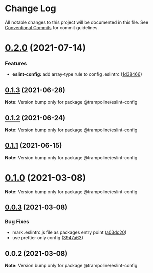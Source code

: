 # Change Log

All notable changes to this project will be documented in this file.
See [Conventional Commits](https://conventionalcommits.org) for commit guidelines.

# [0.2.0](https://github.com/Trampoline-CX/eslint-config/compare/@trampoline/eslint-config@0.1.3...@trampoline/eslint-config@0.2.0) (2021-07-14)


### Features

* **eslint-config:** add array-type rule to config .eslintrc ([1d38466](https://github.com/Trampoline-CX/eslint-config/commit/1d384661191ac03f90b11cc48ad1eeb9a36b7fba))





## [0.1.3](https://github.com/Trampoline-CX/eslint-config/compare/@trampoline/eslint-config@0.1.1...@trampoline/eslint-config@0.1.3) (2021-06-28)

**Note:** Version bump only for package @trampoline/eslint-config





## [0.1.2](https://github.com/Trampoline-CX/eslint-config/compare/@trampoline/eslint-config@0.1.1...@trampoline/eslint-config@0.1.2) (2021-06-24)

**Note:** Version bump only for package @trampoline/eslint-config






## [0.1.1](https://github.com/Trampoline-CX/eslint-config/compare/@trampoline/eslint-config@0.1.0...@trampoline/eslint-config@0.1.1) (2021-06-15)

**Note:** Version bump only for package @trampoline/eslint-config





# [0.1.0](https://github.com/Trampoline-CX/eslint-config/compare/@trampoline/eslint-config@0.0.3...@trampoline/eslint-config@0.1.0) (2021-03-08)

**Note:** Version bump only for package @trampoline/eslint-config





## [0.0.3](https://github.com/Trampoline-CX/eslint-config/compare/@trampoline/eslint-config@0.0.2...@trampoline/eslint-config@0.0.3) (2021-03-08)


### Bug Fixes

* mark .eslintrc.js file as packages entry point ([a03dc20](https://github.com/Trampoline-CX/eslint-config/commit/a03dc2095d357d1ccf436d35d269be6b64f1eb6e))
* use prettier only config ([3947a63](https://github.com/Trampoline-CX/eslint-config/commit/3947a63249f07e67e05e5d17be600310b98a9234))





## 0.0.2 (2021-03-08)

**Note:** Version bump only for package @trampoline/eslint-config
